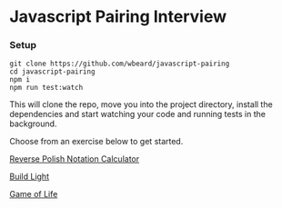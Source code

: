 # Javascript Pairing Interview

### Setup

```
git clone https://github.com/wbeard/javascript-pairing
cd javascript-pairing
npm i
npm run test:watch
```

This will clone the repo, move you into the project directory, install the dependencies and start watching your code and running tests in the background.

Choose from an exercise below to get started.

[Reverse Polish Notation Calculator](./tree/master/src/reverse_polish_notation_calculator)

[Build Light](./tree/master/src/build_light)

[Game of Life](./tree/master/src/game_of_life)
